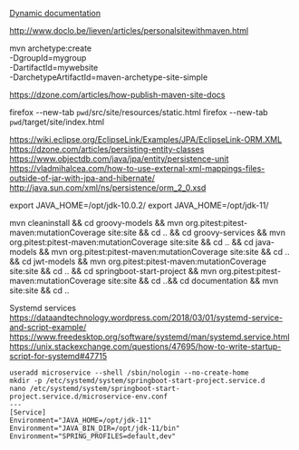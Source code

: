 [Dynamic documentation](static.html)

http://www.doclo.be/lieven/articles/personalsitewithmaven.html

mvn archetype:create   
   -DgroupId=mygroup   
   -DartifactId=mywebsite  
   -DarchetypeArtifactId=maven-archetype-site-simple

https://dzone.com/articles/how-publish-maven-site-docs

firefox --new-tab `pwd`/src/site/resources/static.html
firefox --new-tab `pwd`/target/site/index.html

https://wiki.eclipse.org/EclipseLink/Examples/JPA/EclipseLink-ORM.XML
https://dzone.com/articles/persisting-entity-classes
https://www.objectdb.com/java/jpa/entity/persistence-unit
https://vladmihalcea.com/how-to-use-external-xml-mappings-files-outside-of-jar-with-jpa-and-hibernate/
http://java.sun.com/xml/ns/persistence/orm_2_0.xsd

export JAVA_HOME=/opt/jdk-10.0.2/
export JAVA_HOME=/opt/jdk-11/

mvn cleaninstall &&
cd groovy-models && mvn org.pitest:pitest-maven:mutationCoverage site:site && cd .. &&
cd groovy-services && mvn org.pitest:pitest-maven:mutationCoverage site:site && cd .. &&
cd java-models && mvn org.pitest:pitest-maven:mutationCoverage site:site && cd .. &&
cd jwt-models && mvn org.pitest:pitest-maven:mutationCoverage site:site && cd .. &&
cd springboot-start-project && mvn org.pitest:pitest-maven:mutationCoverage site:site && cd ..&&
cd documentation && mvn site:site && cd ..


Systemd services
    https://dataandtechnology.wordpress.com/2018/03/01/systemd-service-and-script-example/
    https://www.freedesktop.org/software/systemd/man/systemd.service.html
    https://unix.stackexchange.com/questions/47695/how-to-write-startup-script-for-systemd#47715

    useradd microservice --shell /sbin/nologin --no-create-home
    mkdir -p /etc/systemd/system/springboot-start-project.service.d
    nano /etc/systemd/system/springboot-start-project.service.d/microservice-env.conf
    ---
    [Service]
    Environment="JAVA_HOME=/opt/jdk-11"
    Environment="JAVA_BIN_DIR=/opt/jdk-11/bin"
    Environment="SPRING_PROFILES=default,dev"
